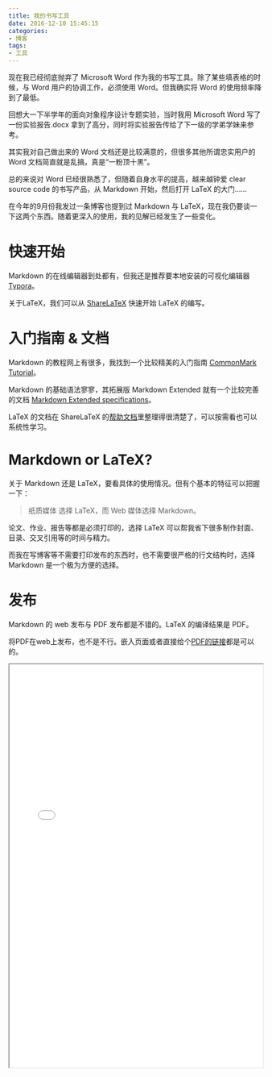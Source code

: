 ```yaml
---
title: 我的书写工具
date: 2016-12-10 15:45:15
categories:
- 博客
tags:
- 工具
---
```


现在我已经彻底抛弃了 Microsoft Word 作为我的书写工具。除了某些填表格的时候，与 Word 用户的协调工作，必须使用 Word。但我确实将 Word 的使用频率降到了最低。

回想大一下半学年的面向对象程序设计专题实验，当时我用 Microsoft Word 写了一份实验报告.docx 拿到了高分，同时将实验报告传给了下一级的学弟学妹来参考。

其实我对自己做出来的 Word 文档还是比较满意的，但很多其他所谓忠实用户的 Word 文档简直就是乱搞，真是“一粉顶十黑”。

总的来说对 Word 已经很熟悉了，但随着自身水平的提高，越来越钟爱 clear source code 的书写产品，从 Markdown 开始，然后打开 LaTeX 的大门……

<!--more-->

在今年的9月份我发过一条博客也提到过 Markdown 与 LaTeX，现在我仍要谈一下这两个东西。随着更深入的使用，我的见解已经发生了一些变化。

# 快速开始

Markdown 的在线编辑器到处都有，但我还是推荐要本地安装的可视化编辑器 [Typora](http://www.typora.io)。

关于LaTeX，我们可以从 [ShareLaTeX](https://www.sharelatex.com/) 快速开始 LaTeX 的编写。

# 入门指南 & 文档

Markdown 的教程网上有很多，我找到一个比较精美的入门指南 [CommonMark Tutorial](http://commonmark.org/help/tutorial/)。

Markdown 的基础语法寥寥，其拓展版 Markdown Extended 就有一个比较完善的文档 [Markdown Extended specifications](http://manifest.aboutmde.org/)。

LaTeX 的文档在 ShareLaTeX 的[帮助文档](https://www.sharelatex.com/learn)里整理得很清楚了，可以按需看也可以系统性学习。

# Markdown or LaTeX?

关于 Markdown 还是 LaTeX，要看具体的使用情况。但有个基本的特征可以把握一下：

> 纸质媒体 选择 LaTeX，而 Web 媒体选择 Markdown。

论文、作业、报告等都是必须打印的，选择 LaTeX 可以帮我省下很多制作封面、目录、交叉引用等的时间与精力。

而我在写博客等不需要打印发布的东西时，也不需要很严格的行文结构时，选择 Markdown 是一个极为方便的选择。

# 发布

Markdown 的 web 发布与 PDF 发布都是不错的。LaTeX 的编译结果是 PDF。

将PDF在web上发布，也不是不行。嵌入页面或者直接给个[PDF的链接](/works/Image_Fusion_with_MMX.pdf)都是可以的。

<div class="row">
  <iframe src="/pdf/2016/12/06/Image_Fusion_with_MMX.pdf" style="width:100%; height:800px"></iframe>
</div>
